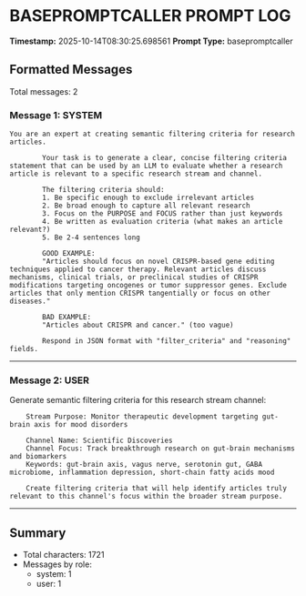 # BASEPROMPTCALLER PROMPT LOG
**Timestamp:** 2025-10-14T08:30:25.698561
**Prompt Type:** basepromptcaller

## Formatted Messages
Total messages: 2

### Message 1: SYSTEM

```
You are an expert at creating semantic filtering criteria for research articles.

        Your task is to generate a clear, concise filtering criteria statement that can be used by an LLM to evaluate whether a research article is relevant to a specific research stream and channel.

        The filtering criteria should:
        1. Be specific enough to exclude irrelevant articles
        2. Be broad enough to capture all relevant research
        3. Focus on the PURPOSE and FOCUS rather than just keywords
        4. Be written as evaluation criteria (what makes an article relevant?)
        5. Be 2-4 sentences long

        GOOD EXAMPLE:
        "Articles should focus on novel CRISPR-based gene editing techniques applied to cancer therapy. Relevant articles discuss mechanisms, clinical trials, or preclinical studies of CRISPR modifications targeting oncogenes or tumor suppressor genes. Exclude articles that only mention CRISPR tangentially or focus on other diseases."

        BAD EXAMPLE:
        "Articles about CRISPR and cancer." (too vague)

        Respond in JSON format with "filter_criteria" and "reasoning" fields.
```

---

### Message 2: USER

Generate semantic filtering criteria for this research stream channel:

        Stream Purpose: Monitor therapeutic development targeting gut-brain axis for mood disorders

        Channel Name: Scientific Discoveries
        Channel Focus: Track breakthrough research on gut-brain mechanisms and biomarkers
        Keywords: gut-brain axis, vagus nerve, serotonin gut, GABA microbiome, inflammation depression, short-chain fatty acids mood

        Create filtering criteria that will help identify articles truly relevant to this channel's focus within the broader stream purpose.

---

## Summary
- Total characters: 1721
- Messages by role:
  - system: 1
  - user: 1